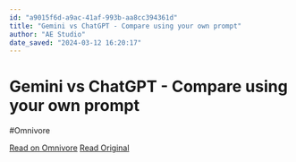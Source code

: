 ```yaml
---
id: "a9015f6d-a9ac-41af-993b-aa8cc394361d"
title: "Gemini vs ChatGPT - Compare using your own prompt"
author: "AE Studio"
date_saved: "2024-03-12 16:20:17"
---
```


# Gemini vs ChatGPT - Compare using your own prompt
#Omnivore

[Read on Omnivore](https://omnivore.app/me/gemini-vs-chat-gpt-compare-using-your-own-prompt-18e3376f1c1)
[Read Original](https://geminivsgpt.com)

